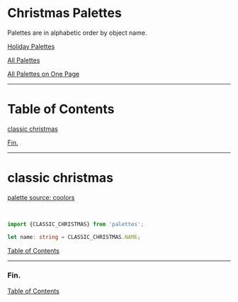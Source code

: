 <!--suppress JSUnresolvedLibraryURL -->

# Christmas Palettes

Palettes are in alphabetic order by object name.

[Holiday Palettes](../holiday-palettes.md)

[All Palettes](../../all-palettes.md)

[All Palettes on One Page](../../all-palettes_one-page.md)

----

# Table of Contents

[classic christmas](#classic-christmas)

[Fin.](#fin)

----

# classic christmas

<a href="https://coolors.co/palette/bb010b-cd1624-006f57-23856d-faf8f8" target="_blank" rel="noopener noreferrer">palette source: coolors</a>

<!-- Coolors Palette Widget -->
<script src="https://coolors.co/palette-widget/widget.js"></script>
<script data-id="048851888975141655">new CoolorsPaletteWidget("048851888975141655", ["bc010a","d01625","007058","23856d","fbf9f9"],"classic christmas"); </script>
<br/>

```typescript
import {CLASSIC_CHRISTMAS} from 'palettes';

let name: string = CLASSIC_CHRISTMAS.NAME;
```

[Table of Contents](#table-of-contents)

----

### Fin.

[Table of Contents](#table-of-contents)

